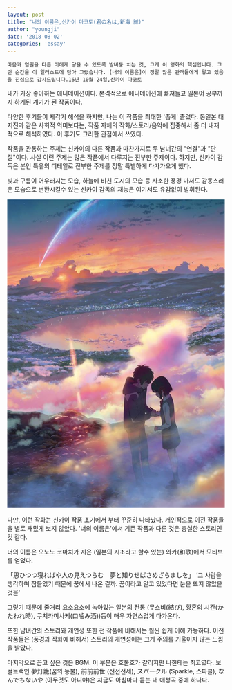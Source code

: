 ```yaml
---
layout: post
title: "너의 이름은,신카이 마코토(君の名は,新海 誠)"
author: "youngji"
date: '2018-08-02'
categories: 'essay'
---
```

`마음과 염원을 다른 이에게 닿을 수 있도록 발버둥 치는 것, 그게 이 영화의 핵심입니다. 그런 순간을 이 일러스트에 담아 그렸습니다. [너의 이름은]이 정말 많은 관객들에게 닿고 있음을 진심으로 감사드립니다.16년 10월 24일,신카이 마코토`

내가 가장 좋아하는 애니메이션이다. 본격적으로 에니메이션에 빠져들고 일본어 공부까지 하게된 계기가 된 작품이다.

다양한 후기들이 제각기 해석을 하지만, 나는 이 작품을 최대한 '좁게' 즐겼다. 동일본 대지진과 같은 사회적 의미보다는, 작품 자체의 작화/스토리/음악에 집중해서 좀 더 내재적으로 해석하였다. 이 후기도 그러한 관점에서 쓰였다.

작품을 관통하는 주제는 신카이의 다른 작품과 마찬가지로 두 남녀간의 "연결"과 "단절"이다. 사실 이런 주제는 많은 작품에서 다루지는 진부한 주제이다. 하지만, 신카이 감독은 본인 특유의 디테일로 진부한 주제를 정말 특별하게 다가가오게 했다.

빛과 구름이 어우러지는 모습, 하늘에 비친 도시의 모습 등 사소한 풍경 마저도 감동스러운 모습으로 변환시킬수 있는 신카이 감독의 재능은 여기서도 유감없이 발휘된다.

![jpg](/figure/너의이름은-표지.jpg)

다만, 이런 작화는 신카이 작품 초기에서 부터 꾸준히 나타났다. 개인적으로 이전 작품들을 별로 재밌게 보지 않았다. '너의 이름은'에서 기존 작품과 다른 것은 충실한 스토리인것 같다.

너의 이름은 오노노 코마치가 지은 (일본의 시조라고 할수 있는) 와카(和歌)에서 모티브를 얻었다.

「思ひつつ寝ればや人の見えつらむ　夢と知りせばさめざらましを」
‘그 사람을 생각하며 잠들었기 때문에 꿈에서 나온 걸까. 꿈이라고 알고 있었다면 눈을 뜨지 않았을 것을'

그렇기 때문에 줄거리 요소요소에 녹아있는 일본의 전통 (무스비(結び), 황혼의 시간(かたわれ時), 쿠치카미사케(口噛み酒))등이 매우 자연스럽게 다가온다.

또한 남녀간의 스토리와 개연성 또한 전 작품에 비해서는 훨씬 쉽게 이해 가능하다. 이전 작품들은 (풍경과 작화에 비해서) 스토리의 개연성에는 크게 주의를 기울이지 않는 느낌을 받았다.

마지막으로 꼽고 싶은 것은 BGM. 이 부분은 호불호가 갈리지만 나한테는 최고였다. 보컬트랙인 夢灯籠(꿈의 등불), 前前前世 (전전전세), スパークル (Sparkle, 스파클), なんでもないや (아무것도 아니야)은 지금도 아침마다 듣는 내 애청곡 중에 하나다.
